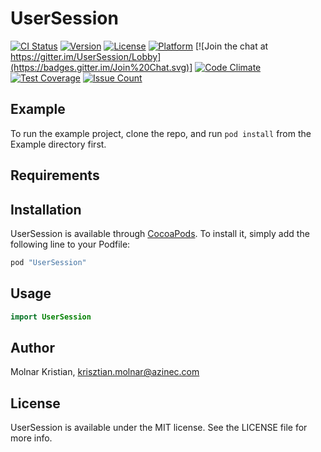 # UserSession

[![CI Status](http://img.shields.io/travis/mkrisztian95/UserSession.svg?style=flat)](https://travis-ci.org/mkrisztian95/UserSession)
[![Version](https://img.shields.io/cocoapods/v/UserSession.svg?style=flat)](http://cocoapods.org/pods/UserSession)
[![License](https://img.shields.io/cocoapods/l/UserSession.svg?style=flat)](http://cocoapods.org/pods/UserSession)
[![Platform](https://img.shields.io/cocoapods/p/UserSession.svg?style=flat)](http://cocoapods.org/pods/UserSession)
[![Join the chat at https://gitter.im/UserSession/Lobby](https://badges.gitter.im/Join%20Chat.svg)]
[![Code Climate](https://codeclimate.com/repos/58087b8fb3c7bd7cf6002313/badges/638ed6c8b77a6006a256/gpa.svg)](https://codeclimate.com/repos/58087b8fb3c7bd7cf6002313/feed)
[![Test Coverage](https://codeclimate.com/repos/58087b8fb3c7bd7cf6002313/badges/638ed6c8b77a6006a256/coverage.svg)](https://codeclimate.com/repos/58087b8fb3c7bd7cf6002313/coverage)
[![Issue Count](https://codeclimate.com/repos/58087b8fb3c7bd7cf6002313/badges/638ed6c8b77a6006a256/issue_count.svg)](https://codeclimate.com/repos/58087b8fb3c7bd7cf6002313/feed)
## Example

To run the example project, clone the repo, and run `pod install` from the Example directory first.

## Requirements

## Installation

UserSession is available through [CocoaPods](http://cocoapods.org). To install
it, simply add the following line to your Podfile:

```ruby
pod "UserSession"
```

## Usage

```swift
import UserSession
```


## Author

Molnar Kristian, krisztian.molnar@azinec.com

## License

UserSession is available under the MIT license. See the LICENSE file for more info.

